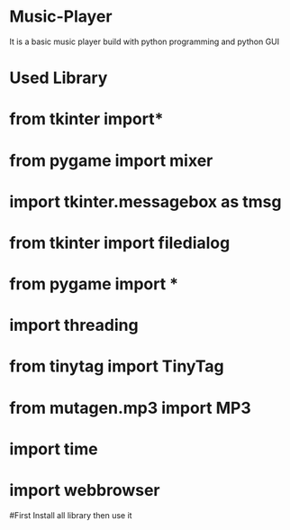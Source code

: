 # Music-Player
It is a basic music player build with python programming and python GUI
# Used Library


# from tkinter import*
# from pygame import mixer
# import tkinter.messagebox as tmsg
# from tkinter import filedialog
# from pygame import *
# import threading
# from tinytag import TinyTag
# from mutagen.mp3 import MP3
# import time
# import webbrowser

#First Install all library then use it 
